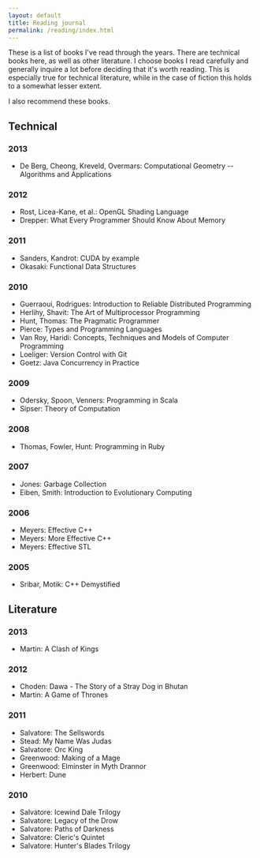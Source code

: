 ```yaml
---
layout: default
title: Reading journal
permalink: /reading/index.html
---
```


These is a list of books I've read through the years. There are technical books here, as well as other literature.
I choose books I read carefully and generally inquire a lot before deciding that it's worth reading.
This is especially true for technical literature, while in the case of fiction this holds to a somewhat lesser extent.

I also recommend these books.


## Technical


### 2013

* De Berg, Cheong, Kreveld, Overmars: Computational Geometry -- Algorithms and Applications


### 2012

* Rost, Licea-Kane, et al.: OpenGL Shading Language
* Drepper: What Every Programmer Should Know About Memory


### 2011

* Sanders, Kandrot: CUDA by example
* Okasaki: Functional Data Structures

### 2010

* Guerraoui, Rodrigues: Introduction to Reliable Distributed Programming
* Herlihy, Shavit: The Art of Multiprocessor Programming
* Hunt, Thomas: The Pragmatic Programmer
* Pierce: Types and Programming Languages
* Van Roy, Haridi: Concepts, Techniques and Models of Computer Programming
* Loeliger: Version Control with Git
* Goetz: Java Concurrency in Practice


### 2009

* Odersky, Spoon, Venners: Programming in Scala
* Sipser: Theory of Computation


### 2008

* Thomas, Fowler, Hunt: Programming in Ruby


### 2007

* Jones: Garbage Collection
* Eiben, Smith: Introduction to Evolutionary Computing


### 2006

* Meyers: Effective C++
* Meyers: More Effective C++
* Meyers: Effective STL


### 2005

* Sribar, Motik: C++ Demystified



## Literature


### 2013

* Martin: A Clash of Kings


### 2012

* Choden: Dawa - The Story of a Stray Dog in Bhutan
* Martin: A Game of Thrones


### 2011

* Salvatore: The Sellswords
* Stead: My Name Was Judas
* Salvatore: Orc King
* Greenwood: Making of a Mage
* Greenwood: Elminster in Myth Drannor
* Herbert: Dune


### 2010

* Salvatore: Icewind Dale Trilogy
* Salvatore: Legacy of the Drow
* Salvatore: Paths of Darkness
* Salvatore: Cleric's Quintet
* Salvatore: Hunter's Blades Trilogy







